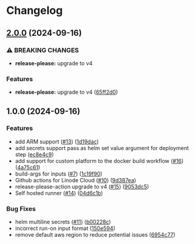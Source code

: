 # Changelog

## [2.0.0](https://github.com/strongsdcom/github-actions/compare/v1.0.0...v2.0.0) (2024-09-16)


### ⚠ BREAKING CHANGES

* **release-please:** upgrade to v4

### Features

* **release-please:** upgrade to v4 ([65ff2d0](https://github.com/strongsdcom/github-actions/commit/65ff2d0ea052c55b11f419b149da673710289ab9))

## 1.0.0 (2024-09-16)


### Features

* add ARM support ([#13](https://github.com/strongsdcom/github-actions/issues/13)) ([1d19dac](https://github.com/strongsdcom/github-actions/commit/1d19dac2d0ac341f8790be26514b402663074838))
* add secrets support pass as helm set value argument for deployment step ([ec8e4c9](https://github.com/strongsdcom/github-actions/commit/ec8e4c984135edede1d78ce501d06d82da2bae48))
* add support for custom platform to the docker build workflow ([#16](https://github.com/strongsdcom/github-actions/issues/16)) ([4a75c61](https://github.com/strongsdcom/github-actions/commit/4a75c61790b5497cd440f75152a6d4e283b2515e))
* build-args for inputs ([#7](https://github.com/strongsdcom/github-actions/issues/7)) ([1c19f90](https://github.com/strongsdcom/github-actions/commit/1c19f905c6179a84ab9139f8d4c4ab80cec3eac7))
* Github actions for Linode Cloud ([#10](https://github.com/strongsdcom/github-actions/issues/10)) ([9d387ea](https://github.com/strongsdcom/github-actions/commit/9d387ea57982622a18e29491b674640580702687))
* release-please-action upgrade to v4 ([#15](https://github.com/strongsdcom/github-actions/issues/15)) ([9053dc5](https://github.com/strongsdcom/github-actions/commit/9053dc5fe07116568fc71723f96190611a297392))
* Self hosted runner ([#14](https://github.com/strongsdcom/github-actions/issues/14)) ([04d6c1b](https://github.com/strongsdcom/github-actions/commit/04d6c1b8effdb9b20c47d54d2d717af9b08637e8))


### Bug Fixes

* helm multiline secrets ([#11](https://github.com/strongsdcom/github-actions/issues/11)) ([b00228c](https://github.com/strongsdcom/github-actions/commit/b00228cb5b4acc5c8c114063d6ebe21b5939323e))
* incorrect run-on input format ([150e594](https://github.com/strongsdcom/github-actions/commit/150e594665a26c5233a9cc2516cb56b0ff1663fb))
* remove default aws region to reduce potential issues ([6954c77](https://github.com/strongsdcom/github-actions/commit/6954c7717fa3f5c2cb3c901d546e67cc0821274f))
